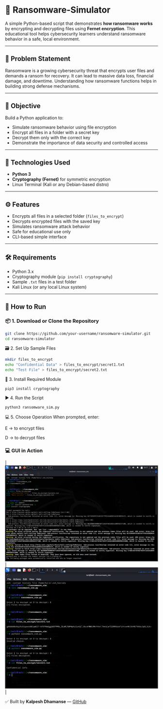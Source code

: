 # 🔐 Ransomware-Simulator

A simple Python-based script that demonstrates **how ransomware works** by encrypting and decrypting files using **Fernet encryption**. This educational tool helps cybersecurity learners understand ransomware behavior in a safe, local environment.

---

## 📌 Problem Statement

Ransomware is a growing cybersecurity threat that encrypts user files and demands a ransom for recovery. It can lead to massive data loss, financial damage, and downtime. Understanding how ransomware functions helps in building strong defense mechanisms.

---

## 🎯 Objective

Build a Python application to:
- Simulate ransomware behavior using file encryption
- Encrypt all files in a folder with a secret key
- Decrypt them only with the correct key
- Demonstrate the importance of data security and controlled access

---

## 🧰 Technologies Used

- **Python 3**
- **Cryptography (Fernet)** for symmetric encryption
- Linux Terminal (Kali or any Debian-based distro)

---

## ⚙️ Features

- Encrypts all files in a selected folder (`files_to_encrypt`)
- Decrypts encrypted files with the saved key
- Simulates ransomware attack behavior
- Safe for educational use only
- CLI-based simple interface

---

## 🛠️ Requirements

- Python 3.x
- Cryptography module (`pip install cryptography`)
- Sample `.txt` files in a test folder
- Kali Linux (or any local Linux system)

---

## 🚀 How to Run

### 📦 1. Download or Clone the Repository
```bash
git clone https://github.com/your-username/ransomware-simulator.git
cd ransomware-simulator
```
🗃️ 2. Set Up Sample Files
```bash
mkdir files_to_encrypt
echo "Confidential Data" > files_to_encrypt/secret1.txt
echo "Test File" > files_to_encrypt/secret2.txt

```
 🔐 3. Install Required Module
 ```
pip3 install cryptography
```
▶️ 4. Run the Script
```bash
python3 ransomware_sim.py

```
💻 5. Choose Operation
When prompted, enter:

E → to encrypt files

D → to decrypt files

### 💻 GUI in Action
 | ![](Screenshort/Screenshot_2025-06-27_10_17_02.png) | ![](Screenshort/Screenshot_2025-06-27_10_20_40.png) | 



 ✅ Built by **Kalpesh Dhamanse** —  [GitHub](https://github.com/Kalpeshdhamanse/Ransomware-Simulator.git)
